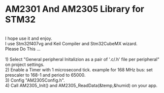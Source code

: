 # AM2301 And AM2305 Library for STM32
<br />
I hope use it and enjoy.
<br />
I use Stm32f407vg and Keil Compiler and Stm32CubeMX wizard.
 <br />
Please Do This ...
<br />
<br />
1) Select "General peripheral Initalizion as a pair of '.c/.h' file per peripheral" on project settings.
<br />
2) Enable a Timer with 1 microsecond tick. example for 168 MHz bus: set prescaler to 168-1 and period to 65000.
<br />
3) Config "AM2305Config.h".
<br />
4) Call AM2305_Init() and AM2305_ReadData(&temp,&humid) on your app. 

